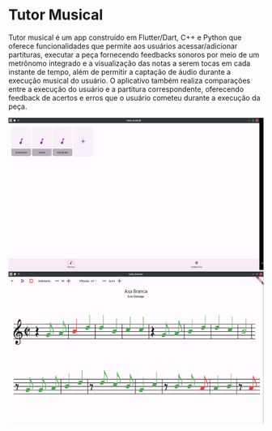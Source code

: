 # Tutor Musical

Tutor musical é um app construído em Flutter/Dart, C++ e Python que oferece funcionalidades que permite aos usuários acessar/adicionar partituras, executar a peça fornecendo feedbacks sonoros por meio de um metrônomo integrado e a visualização das notas a serem tocas em cada instante de tempo, além de permitir a captação de áudio durante a execução musical do usuário. O aplicativo também realiza comparações entre a execução do usuário e a partitura correspondente, oferecendo feedback de acertos e erros que o usuário cometeu durante a execução da peça.

<img src="/images/screenshots/1.png" alt="Screenshot 1" width="600" height="300">
<img src="/images/screenshots/2.png" alt="Screenshot 2" width="600" height="300">

